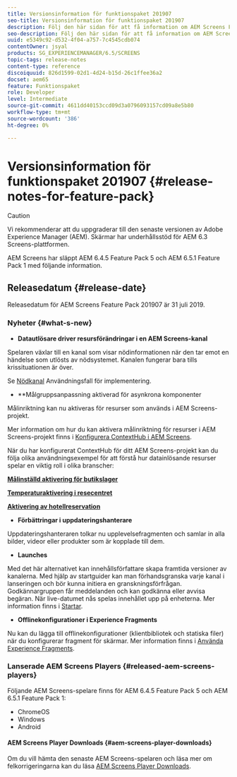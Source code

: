 ```yaml
---
title: Versionsinformation för funktionspaket 201907
seo-title: Versionsinformation för funktionspaket 201907
description: Följ den här sidan för att få information om AEM Screens Feature Pack 201907 släppt den 31 juli 2019.
seo-description: Följ den här sidan för att få information om AEM Screens Feature Pack 201907 släppt den 31 juli 2019.
uuid: e5349c92-d532-4f04-a757-7c4545cdb074
contentOwner: jsyal
products: SG_EXPERIENCEMANAGER/6.5/SCREENS
topic-tags: release-notes
content-type: reference
discoiquuid: 826d1599-02d1-4d24-b15d-26c1ffee36a2
docset: aem65
feature: Funktionspaket
role: Developer
level: Intermediate
source-git-commit: 4611dd40153ccd09d3a0796093157cd09a8e5b80
workflow-type: tm+mt
source-wordcount: '386'
ht-degree: 0%

---
```



# Versionsinformation för funktionspaket 201907 {#release-notes-for-feature-pack}

>[!CAUTION]
>
>Vi rekommenderar att du uppgraderar till den senaste versionen av Adobe Experience Manager (AEM). Skärmar har underhållsstöd för AEM 6.3 Screens-plattformen.

AEM Screens har släppt AEM 6.4.5 Feature Pack 5 och AEM 6.5.1 Feature Pack 1 med följande information.

## Releasedatum {#release-date}

Releasedatum för AEM Screens Feature Pack 201907 är 31 juli 2019.

### Nyheter {#what-s-new}

* **Datautlösare driver resursförändringar i en AEM Screens-kanal**

Spelaren växlar till en kanal som visar nödinformationen när den tar emot en händelse som utlösts av nödsystemet. Kanalen fungerar bara tills krissituationen är över.

Se [Nödkanal](emergency-channel.md) Användningsfall för implementering.

* **Målgruppsanpassning aktiverad för asynkrona komponenter

Målinriktning kan nu aktiveras för resurser som används i AEM Screens-projekt.

Mer information om hur du kan aktivera målinriktning för resurser i AEM Screens-projekt finns i [Konfigurera ContextHub i AEM Screens](configuring-context-hub.md).

När du har konfigurerat ContextHub för ditt AEM Screens-projekt kan du följa olika användningsexempel för att förstå hur datainlösande resurser spelar en viktig roll i olika branscher:

**[Målinställd aktivering för butikslager](retail-inventory-activation.md)**

**[Temperaturaktivering i resecentret](local-temperature-activation.md)**

**[Aktivering av hotellreservation](hospitality-reservation-activation.md)**

* **Förbättringar i uppdateringshanterare**

Uppdateringshanteraren tolkar nu upplevelsefragmenten och samlar in alla bilder, videor eller produkter som är kopplade till dem.

* **Launches**

Med det här alternativet kan innehållsförfattare skapa framtida versioner av kanalerna. Med hjälp av startguider kan man förhandsgranska varje kanal i lanseringen och bör kunna initiera en granskningsförfrågan. Godkännargruppen får meddelanden och kan godkänna eller avvisa begäran. När live-datumet nås spelas innehållet upp på enheterna.
Mer information finns i [Startar](launches.md).

* **Offlinekonfigurationer i Experience Fragments**

Nu kan du lägga till offlinekonfigurationer (klientbibliotek och statiska filer) när du konfigurerar fragment för skärmar. Mer information finns i [Använda Experience Fragments](experience-fragments-in-screens.md).

### Lanserade AEM Screens Players {#released-aem-screens-players}

Följande AEM Screens-spelare finns för AEM 6.4.5 Feature Pack 5 och AEM 6.5.1 Feature Pack 1:

* ChromeOS
* Windows
* Android

#### AEM Screens Player Downloads {#aem-screens-player-downloads}

Om du vill hämta den senaste AEM Screens-spelaren och läsa mer om felkorrigeringarna kan du läsa [AEM Screens Player Downloads](https://download.macromedia.com/screens/).
